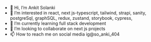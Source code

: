 - 👋 Hi, I’m Ankit Solanki
- 👀 I’m interested in react, next js-typescript, tailwind, strapi, sanity, postgreSql, graphSQL, redux, zustand, storybook, cypress, 
- 🌱 I’m currently learning full stack development 
- 💞️ I’m looking to collaborate on next js projects 
- 📫 How to reach me on social media ig@so_anki_404

<!---
solankit39/solankit39 is a ✨ special ✨ repository because its `README.md` (this file) appears on your GitHub profile.
You can click the Preview link to take a look at your changes.
--->
